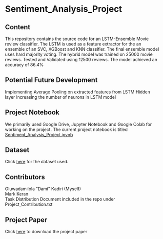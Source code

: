 # Sentiment_Analysis_Project
## Content
This repository contains the source code for an LSTM-Ensemble Movie review classifier. The LSTM is used as a feature extractor for the an ensemble of an SVC, XGBoost and KNN classifier. The final ensemble model uses hard majority voting. The hybrid model was trained on 25000 movie reviews. Tested and Validated using 12500 reviews. The model achieved an accuracy of 86.4%

## Potential Future Development
Implementing Average Pooling on extracted features from LSTM Hidden layer
Increasing the number of neurons in LSTM model

## Project Notebook
We primarily used Google Drive, Jupyter Notebook and Google Colab for working on the project. The current project notebook is titled [Sentiment_Analysis_Project.ipynb](https://github.com/dkadiry/Sentiment_Analysis_Project/blob/main/Sentiment_Analysis_Project.ipynb)

## Dataset
Click [here](https://www.kaggle.com/datasets/lakshmi25npathi/imdb-dataset-of-50k-movie-reviews) for the dataset used.

## Contributors
Oluwadamilola "Dami" Kadiri (Myself)<br> 
Mark Keran <br>
Task Distribution Document included in the repo under Project_Contribution.txt

## Project Paper
Click [here](https://drive.google.com/drive/folders/1S3hrA4JvhnGMegKBioQR5OrRgP0MXRO2?usp=share_link) to download the project paper

